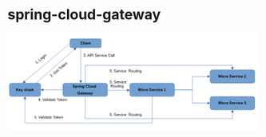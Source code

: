 # spring-cloud-gateway

![Image of Yaktocat](https://github.com/kuldeepsingh99/spring-cloud-gateway/blob/main/img/arch.PNG)
